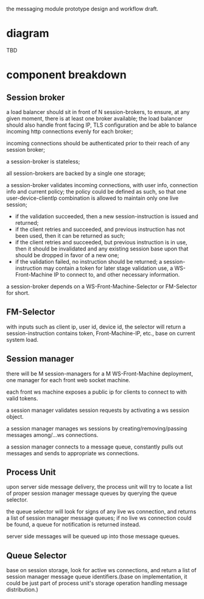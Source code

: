 the messaging module prototype design and workflow draft.

# diagram
TBD

# component breakdown

## Session broker

a load balancer should sit in front of N session-brokers, to ensure, at any given moment, there is at least one broker available;
the load balancer should also handle front facing IP, TLS configuration and be able to balance incoming http connections evenly for each broker;

incoming connections should be authenticated prior to their reach of any session broker;

a session-broker is stateless;

all session-brokers are backed by a single one storage;

a session-broker validates incoming connections, with user info, connection info and current policy;
the policy could be defined as such, so that one user-device-clientIp combination is allowed to maintain only one live session;
* if the validation succeeded, then a new session-instruction is issued and returned;
* if the client retries and succeeded, and previous instruction has not been used, then it can be returned as such;
* if the client retries and succeeded, but previous instruction is in use, then it should be invalidated and any existing session base upon that should be dropped in favor of a new one;
* if the validation failed, no instruction should be returned;
a session-instruction may contain a token for later stage validation use, a WS-Front-Machine IP to connect to, and other necessary information.

a session-broker depends on a WS-Front-Machine-Selector or FM-Selector for short.

## FM-Selector
with inputs such as client ip, user id, device id, the selector will return a session-instruction contains token, Front-Machine-IP, etc., base on current system load.

## Session manager
there will be M session-managers for a M WS-Front-Machine deployment, one manager for each front web socket machine.

each front ws machine exposes a public ip for clients to connect to with valid tokens.

a session manager validates session requests by activating a ws session object.

a session manager manages ws sessions by creating/removing/passing messages among/...ws connections.

a session manager connects to a message queue, constantly pulls out messages and sends to appropriate ws connections.

## Process Unit
upon server side message delivery, the process unit will try to locate a list of proper session manager message queues by querying the queue selector.

the queue selector will look for signs of any live ws connection, and returns a list of session manager message queues; if no live ws connection could be found, a queue for notification is returned instead.

server side messages will be queued up into those message queues.

## Queue Selector
base on session storage, look for active ws connections, and return a list of session manager message queue identifiers.(base on implementation, it could be just part of process unit's storage operation handling message distribution.)
